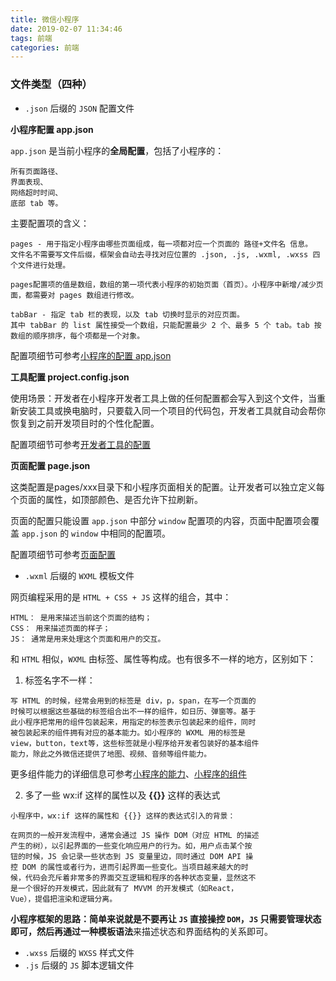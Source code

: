 ```yaml
---
title: 微信小程序
date: 2019-02-07 11:34:46
tags: 前端
categories: 前端
---
```


### 文件类型（四种）

* `.json` 后缀的 `JSON` 配置文件

**小程序配置 app.json**

`app.json` 是当前小程序的**全局配置**，包括了小程序的：

```
所有页面路径、
界面表现、
网络超时时间、
底部 tab 等。
```

主要配置项的含义：

```
pages - 用于指定小程序由哪些页面组成，每一项都对应一个页面的 路径+文件名 信息。
文件名不需要写文件后缀，框架会自动去寻找对应位置的 .json, .js, .wxml, .wxss 四个文件进行处理。

pages配置项的值是数组，数组的第一项代表小程序的初始页面（首页）。小程序中新增/减少页面，都需要对 pages 数组进行修改。

tabBar - 指定 tab 栏的表现，以及 tab 切换时显示的对应页面。
其中 tabBar 的 list 属性接受一个数组，只能配置最少 2 个、最多 5 个 tab。tab 按数组的顺序排序，每个项都是一个对象。
```

配置项细节可参考[小程序的配置 app.json](https://developers.weixin.qq.com/miniprogram/dev/framework/config.html)

**工具配置 project.config.json**

使用场景：开发者在小程序开发者工具上做的任何配置都会写入到这个文件，当重新安装工具或换电脑时，只要载入同一个项目的代码包，开发者工具就自动会帮你恢复到之前开发项目时的个性化配置。

配置项细节可参考[开发者工具的配置](https://developers.weixin.qq.com/miniprogram/dev/devtools/projectconfig.html)

**页面配置 page.json**

这类配置是pages/xxx目录下和小程序页面相关的配置。让开发者可以独立定义每个页面的属性，如顶部颜色、是否允许下拉刷新。

页面的配置只能设置 `app.json` 中部分 `window` 配置项的内容，页面中配置项会覆盖 `app.json` 的 `window` 中相同的配置项。

配置项细节可参考[页面配置](https://developers.weixin.qq.com/miniprogram/dev/framework/config.html#页面配置)

* `.wxml` 后缀的 `WXML` 模板文件

网页编程采用的是 `HTML + CSS + JS` 这样的组合，其中：

```
HTML： 是用来描述当前这个页面的结构；
CSS： 用来描述页面的样子；
JS： 通常是用来处理这个页面和用户的交互。
```

和 `HTML` 相似，`WXML` 由标签、属性等构成。也有很多不一样的地方，区别如下：

1. 标签名字不一样：

```
写 HTML 的时候，经常会用到的标签是 div，p，span，在写一个页面的
时候可以根据这些基础的标签组合出不一样的组件，如日历、弹窗等。基于
此小程序把常用的组件包装起来，用指定的标签表示包装起来的组件，同时
被包装起来的组件拥有对应的基本能力。如小程序的 WXML 用的标签是 
view，button，text等，这些标签就是小程序给开发者包装好的基本组件
能力，除此之外微信还提供了地图、视频、音频等组件能力。
```

更多组件能力的详细信息可参考[小程序的能力](https://developers.weixin.qq.com/miniprogram/dev/quickstart/basic/framework.html)、[小程序的组件](https://developers.weixin.qq.com/miniprogram/dev/component/)

2. 多了一些 wx:if 这样的属性以及 **{{}}** 这样的表达式

```
小程序中，wx:if 这样的属性和 {{}} 这样的表达式引入的背景：

在网页的一般开发流程中，通常会通过 JS 操作 DOM（对应 HTML 的描述
产生的树），以引起界面的一些变化响应用户的行为。如，用户点击某个按
钮的时候，JS 会记录一些状态到 JS 变量里边，同时通过 DOM API 操
控 DOM 的属性或者行为，进而引起界面一些变化。当项目越来越大的时
候，代码会充斥着非常多的界面交互逻辑和程序的各种状态变量，显然这不
是一个很好的开发模式，因此就有了 MVVM 的开发模式（如React，
Vue），提倡把渲染和逻辑分离。
```

**小程序框架的思路：**简单来说就是不要再让 `JS` 直接操控 `DOM`，`JS` 只需要管理状态即可，然后再通过一种**模板语法**来描述状态和界面结构的关系即可。

* `.wxss` 后缀的 `WXSS` 样式文件
* `.js` 后缀的 `JS` 脚本逻辑文件
